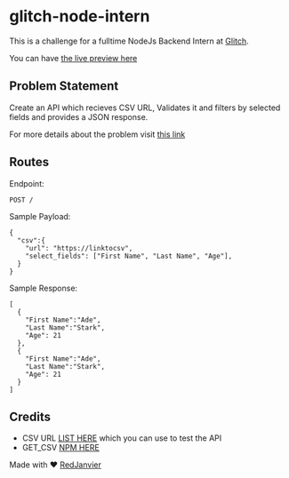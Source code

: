 # glitch-node-intern

This is a challenge for a fulltime NodeJs Backend Intern at [Glitch](https://glitch.com).

You can have [the live preview here](http://redjanvier-node-intern.glitch.me)

## Problem Statement

Create an API which recieves CSV URL, Validates it and filters by selected fields and provides a JSON response.

For more details about the problem visit [this link](https://hirng-x2021.glitch.me/backend?s=09)

## Routes
Endpoint:
```
POST /
```
Sample Payload:
```
{
  "csv":{
    "url": "https://linktocsv",
    "select_fields": ["First Name", "Last Name", "Age"],
  }
}
```
Sample Response:
```
[
  {
    "First Name":"Ade",
    "Last Name":"Stark",
    "Age": 21 
  },
  {
    "First Name":"Ade",
    "Last Name":"Stark",
    "Age": 21 
  }
]
```

## Credits

- CSV URL [LIST HERE](https://people.sc.fsu.edu/~jburkardt/data/csv/csv.html) which you can use to test the API
- GET_CSV [NPM HERE](https://www.npmjs.com/package/get-csv)

Made with :heart: [RedJanvier](https://github.com/redjanvier)
